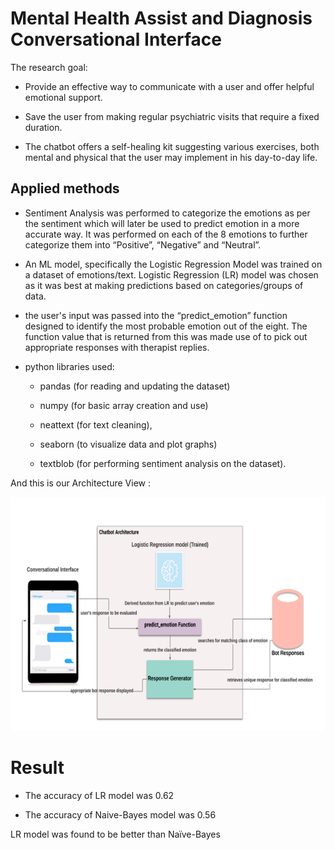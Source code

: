 # Mental Health Assist and Diagnosis Conversational Interface

The research goal:

- Provide an effective way to communicate with a user and offer helpful emotional support.

- Save the user from making regular psychiatric visits that require a fixed duration.

- The chatbot offers a self-healing kit suggesting various exercises, both mental and physical that the user may implement in his day-to-day life.

## Applied methods

- Sentiment Analysis was performed to categorize the emotions as per the sentiment which will later be used to predict emotion in a more accurate way.
It was performed on each of the 8 emotions to further categorize them into “Positive”, “Negative” and “Neutral”.

- An ML model, specifically the Logistic Regression Model was trained on a dataset of emotions/text. 
Logistic Regression (LR) model was chosen as it was best at making predictions based on categories/groups of data.

- the user's input was passed into the “predict_emotion” function designed to identify the most probable emotion out of the eight.
The function value that is returned from this was made use of to pick out appropriate responses with therapist replies.

- python libraries used: 

    - pandas (for reading and updating the dataset)

    - numpy (for basic array creation and use)

    - neattext (for text cleaning),

    - seaborn (to visualize data and plot graphs)

    - textblob (for performing sentiment analysis on the dataset).

And this is our Architecture View :

   !['Architecture'](pictures/Architecture.PNG)


# Result

- The accuracy of LR model was 0.62

- The accuracy of Naive-Bayes model was 0.56

LR model was found to be better than Naïve-Bayes




